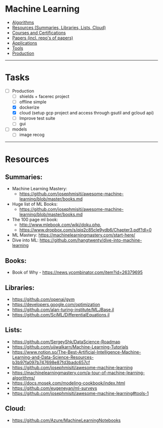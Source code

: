 # Machine Learning

- [Algorithms](./algorithms)
- [Resources (Summaries, Libraries, Lists, Cloud)](./resources)
- [Courses and Certifications](./courses)
- [Papers (incl. repo's of papers)](./papers)
- [Applications](./applications)
- [Tools](./tools)
- [Production](./production)

---
# Tasks
- [ ] Production
  - [ ] shields + facerec project
  - [ ] offline simple  
  - [x] dockerize
  - [x] cloud (setup gcp project and access through gsutil and gcloud api)
  - [ ] Improve test suite
  - [ ] gui
- [ ] models
  - [ ] image recog

---
# Resources

## Summaries:
- Machine Learning Mastery:
  - https://github.com/josephmisiti/awesome-machine-learning/blob/master/books.md
- Huge list of ML Books:  
  - https://github.com/josephmisiti/awesome-machine-learning/blob/master/books.md
- The 100 page ml book: 
  - http://www.mlebook.com/wiki/doku.php, 
  - https://www.dropbox.com/s/qiq2c85cle9ydb6/Chapter3.pdf?dl=0
- ML Mastery: https://machinelearningmastery.com/start-here/
- Dive into ML: https://github.com/hangtwenty/dive-into-machine-learning

## Books:
- Book of Why - https://news.ycombinator.com/item?id=26379695

## Libraries:
- https://github.com/openai/gym
- https://developers.google.com/optimization
- https://github.com/alan-turing-institute/MLJBase.jl
- https://github.com/SciML/DifferentialEquations.jl

## Lists:
- https://github.com/SergeyShk/DataScience-Roadmap
- https://github.com/ujjwalkarn/Machine-Learning-Tutorials
- https://www.notion.so/The-Best-Artificial-Intelligence-Machine-Learning-and-Data-Science-Resources-b3b97fa097b747698e87fd3badc657cf
- https://github.com/josephmisiti/awesome-machine-learning
- https://machinelearningmastery.com/a-tour-of-machine-learning-algorithms/
- https://docs.mosek.com/modeling-cookbook/index.html
- https://github.com/eugeneyan/ml-surveys
- https://github.com/josephmisiti/awesome-machine-learning#tools-1


## Cloud: 
- https://github.com/Azure/MachineLearningNotebooks



